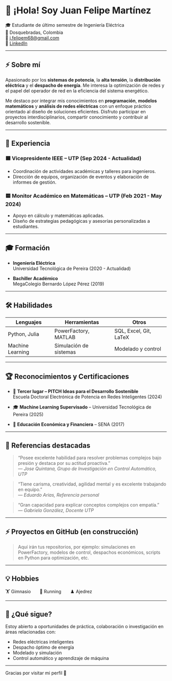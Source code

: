 # 👋 ¡Hola! Soy Juan Felipe Martínez

🎓 Estudiante de último semestre de Ingeniería Eléctrica  
📍 Dosquebradas, Colombia  
📧 j.felipem68@gmail.com  
🔗 [LinkedIn](linkedin.com/in/juan-felipe-martínez-016696331)  

---

## ⚡ Sobre mí

Apasionado por los **sistemas de potencia**, la **alta tensión**, la **distribución eléctrica** y el **despacho de energía**. Me interesa la optimización de redes y el papel del operador de red en la eficiencia del sistema energético.

Me destaco por integrar mis conocimientos en **programación**, **modelos matemáticos** y **análisis de redes eléctricas** con un enfoque práctico orientado al diseño de soluciones eficientes. Disfruto participar en proyectos interdisciplinarios, compartir conocimiento y contribuir al desarrollo sostenible.

---

## 💼 Experiencia

### 🟦 Vicepresidente IEEE – UTP (Sep 2024 - Actualidad)
- Coordinación de actividades académicas y talleres para ingenieros.
- Dirección de equipos, organización de eventos y elaboración de informes de gestión.

### 🟨 Monitor Académico en Matemáticas – UTP (Feb 2021 - May 2024)
- Apoyo en cálculo y matemáticas aplicadas.
- Diseño de estrategias pedagógicas y asesorías personalizadas a estudiantes.

---

## 🎓 Formación

- **Ingeniería Eléctrica**  
  Universidad Tecnológica de Pereira (2020 - Actualidad)

- **Bachiller Académico**  
  MegaColegio Bernardo López Pérez (2019)

---

## 🛠️ Habilidades

| Lenguajes         | Herramientas             | Otros                    |
|-------------------|--------------------------|--------------------------|
| Python, Julia     | PowerFactory, MATLAB     | SQL, Excel, Git, LaTeX   |
| Machine Learning  | Simulación de sistemas   | Modelado y control       |

---

## 🏆 Reconocimientos y Certificaciones

- 🥉 **Tercer lugar – PITCH Ideas para el Desarrollo Sostenible**  
  Escuela Doctoral Electrónica de Potencia en Redes Inteligentes (2024)

- 🎓 **Machine Learning Supervisado** – Universidad Tecnológica de Pereira (2025)  
- 📘 **Educación Económica y Financiera** – SENA (2017)

---

## 💬 Referencias destacadas

> “Posee excelente habilidad para resolver problemas complejos bajo presión y destaca por su actitud proactiva.”  
— *Jose Quintana, Grupo de Investigación en Control Automático, UTP*

> “Tiene carisma, creatividad, agilidad mental y es excelente trabajando en equipo.”  
— *Eduardo Arias, Referencia personal*

> “Gran capacidad para explicar conceptos complejos con empatía.”  
— *Gabriela González, Docente UTP*

---

## ⚡ Proyectos en GitHub (en construcción)

> Aquí irán tus repositorios, por ejemplo: simulaciones en PowerFactory, modelos de control, despachos económicos, scripts en Python para optimización, etc.

---

## 💡 Hobbies

🏋️ Gimnasio  🏃 Running  ♟️ Ajedrez

---

## 🚀 ¿Qué sigue?

Estoy abierto a oportunidades de práctica, colaboración o investigación en áreas relacionadas con:
- Redes eléctricas inteligentes
- Despacho óptimo de energía
- Modelado y simulación
- Control automático y aprendizaje de máquina

---

Gracias por visitar mi perfil 🙌  



<!--
**Feelipee1/Feelipee1** is a ✨ _special_ ✨ repository because its `README.md` (this file) appears on your GitHub profile.

Here are some ideas to get you started:

- 🔭 I’m currently working on ...
- 🌱 I’m currently learning ...
- 👯 I’m looking to collaborate on ...
- 🤔 I’m looking for help with ...
- 💬 Ask me about ...
- 📫 How to reach me: ...
- 😄 Pronouns: ...
- ⚡ Fun fact: ...
-->
